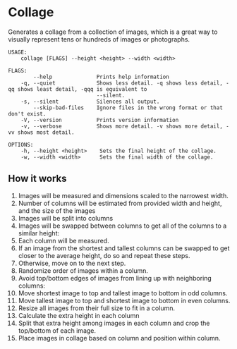 # Collage

Generates a collage from a collection of images,
which is a great way to visually represent tens or hundreds of images or photographs.

```
USAGE:
    collage [FLAGS] --height <height> --width <width>

FLAGS:
        --help              Prints help information
    -q, --quiet             Shows less detail. -q shows less detail, -qq shows least detail, -qqq is equivalent to
                            --silent.
    -s, --silent            Silences all output.
        --skip-bad-files    Ignore files in the wrong format or that don't exist.
    -V, --version           Prints version information
    -v, --verbose           Shows more detail. -v shows more detail, -vv shows most detail.

OPTIONS:
    -h, --height <height>    Sets the final height of the collage.
    -w, --width <width>      Sets the final width of the collage.
```

## How it works

1. Images will be measured and dimensions scaled to the narrowest width.
2. Number of columns will be estimated from provided width and height, and the size of the images
3. Images will be split into columns
4. Images will be swapped between columns to get all of the columns to a similar height:
  1. Each column will be measured.
  2. If an image from the shortest and tallest columns can be swapped to get closer to the average height, do so and repeat these steps.
  3. Otherwise, move on to the next step.
5. Randomize order of images within a column.
6. Avoid top/bottom edges of images from lining up with neighboring columns:
  1. Move shortest image to top and tallest image to bottom in odd columns.
  2. Move tallest image to top and shortest image to bottom in even columns.
7. Resize all images from their full size to fit in a column.
8. Calculate the extra height in each column
9. Split that extra height among images in each column and crop the top/bottom of each image.
10. Place images in collage based on column and position within column.
